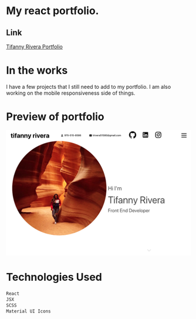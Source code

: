 # My react portfolio.
## Link
[Tifanny Rivera Portfolio](https://tifannyrivera.herokuapp.com/)

# In the works
I have a few projects that I still need to add to my portfolio. I am also working on the mobile responsiveness side of things.

# Preview of portfolio
![Portfolio Screenshot](./public/assets/portfolio.png)


# Technologies Used

```` 
React
JSX 
SCSS
Material UI Icons
````